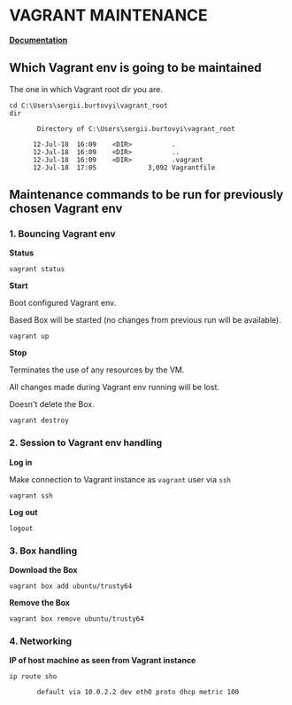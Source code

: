 # VAGRANT MAINTENANCE

**[Documentation](https://www.vagrantup.com/docs/cli/)**

## Which Vagrant env is going to be maintained

The one in which Vagrant root dir you are.

```
cd C:\Users\sergii.burtovyi\vagrant_root
dir

       Directory of C:\Users\sergii.burtovyi\vagrant_root

      12-Jul-18  16:09    <DIR>          .
      12-Jul-18  16:09    <DIR>          ..
      12-Jul-18  16:09    <DIR>          .vagrant
      12-Jul-18  17:05             3,092 Vagrantfile
```

## Maintenance commands to be run for previously chosen Vagrant env

### 1. Bouncing Vagrant env

**Status**
```
vagrant status
```

**Start**

Boot configured Vagrant env.

Based Box will be started (no changes from previous run will be available).

```
vagrant up
```

**Stop**

Terminates the use of any resources by the VM.

All changes made during Vagrant env running will be lost.

Doesn't delete the Box.
```
vagrant destroy
```


### 2. Session to Vagrant env handling

**Log in**

Make connection to Vagrant instance as ``vagrant`` user via ``ssh``
```
vagrant ssh
```

**Log out**
```
logout
```

### 3. Box handling

**Download the Box**
```
vagrant box add ubuntu/trusty64
```

**Remove the Box**
```
vagrant box remove ubuntu/trusty64
```

### 4. Networking

**IP of host machine as seen from Vagrant instance**
```
ip route sho

       default via 10.0.2.2 dev eth0 proto dhcp metric 100
```





